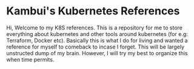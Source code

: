 # Kambui's Kubernetes References
Hi, Welcome to my K8S references. This is a repository for me to store everything about kubernetes and other tools around kubernetes (for e.g: Terraform, Docker etc). Basically this is what I do for living and wanted a reference for myself to comeback to incase I forget. This will be largely unstructed dump of my brain. However, I will try my best to organize this when time permits.